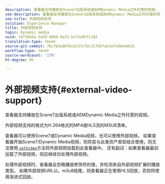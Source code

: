 ```yaml
---
description: 查看器支持播放在Scene7出版系统或AEMDynamic Media之外托管的视频。
seo-description: 查看器支持播放在Scene7出版系统或AEMDynamic Media之外托管的视频。
seo-title: 外部视频支持
solution: Experience Manager
title: 外部视频支持
topic: Dynamic media
uuid: 24739a5a-3a5d-49b8-9a15-bcf3a95fc192
translation-type: tm+mt
source-git-commit: 7bc7b3a86fbcdc57cfdc31745fae3afc06e44b15
workflow-type: tm+mt
source-wordcount: '179'
ht-degree: 0%

---
```



# 外部视频支持{#external-video-support}

查看器支持播放在Scene7出版系统或AEMDynamic Media之外托管的视频。

外部视频支持的格式为H.264格式的MP4或HLS流的M3U8清单。

查看器可以使用Scene7或Dynamic Media视频，也可以使用外部视频。 如果查看器开始Scene7/Dynamic Media视频，则将其与此类资产类型结合使用，则无法使用[ `setVideo`](../../c-html5-s7-aem-asset-viewers/c-html5-video-reference/c-html5-video-viewer-20-javascriptapiref/r-html5-video-viewer-20-javascriptapiref-setvideo.md#reference-85d3422d6ce64a36ac74827120b5a17c)方法将外部视频加载到此查看器中。 还有副词：如果查看器最初加载了外部视频，则应继续仅处理外部视频。

处理外部视频时，查看器会忽略播放修饰符的值，并检测来自外部视频扩展的播放类型。 如果外部视频URL以。m3u8结尾，则查看器正在使用HLS回放，否则将使用渐进式回放。
